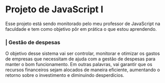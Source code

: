 # Projeto de JavaScript I 
Esse projeto está sendo monitorado pelo meu professor de JavaScript na faculdade e tem como objetivo pôr em prática o que estou aprendendo.

### | Gestão de despesas
O objetivo desse sistema vai ser controlar, monitorar e otimizar os gastos de empresas que necessitam de ajuda com a gestão de despesas para manter o bom funcionamento. Em outras palavras, vai garantir que os recursos financeiros sejam alocados de maneira eficiente, aumentando o retorno sobre o investimento e diminuindo desperdícios.
